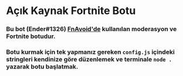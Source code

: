 # Açık Kaynak Fortnite Botu
### Bu bot (Ender#1326) [FnAvoid'de](https://discord.gg/PXb6dq3sas) kullanılan moderasyon ve Fortnite botudur.
### Botu kurmak için tek yapmanız gereken `config.js` içindeki stringleri kendinize göre düzenlemek ve terminale `node .` yazarak botu başlatmak.
